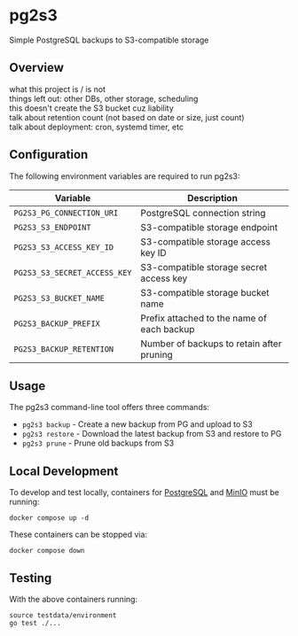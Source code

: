 # pg2s3
Simple PostgreSQL backups to S3-compatible storage

## Overview
what this project is / is not  
things left out: other DBs, other storage, scheduling  
this doesn't create the S3 bucket cuz liability  
talk about retention count (not based on date or size, just count)  
talk about deployment: cron, systemd timer, etc  

## Configuration
The following environment variables are required to run pg2s3:

| Variable                     | Description |
| ---------------------------- | ----------- |
| `PG2S3_PG_CONNECTION_URI`    | PostgreSQL connection string |
| `PG2S3_S3_ENDPOINT`          | S3-compatible storage endpoint |
| `PG2S3_S3_ACCESS_KEY_ID`     | S3-compatible storage access key ID |
| `PG2S3_S3_SECRET_ACCESS_KEY` | S3-compatible storage secret access key |
| `PG2S3_S3_BUCKET_NAME`       | S3-compatible storage bucket name |
| `PG2S3_BACKUP_PREFIX`        | Prefix attached to the name of each backup |
| `PG2S3_BACKUP_RETENTION`     | Number of backups to retain after pruning |

## Usage
The pg2s3 command-line tool offers three commands:
* `pg2s3 backup` - Create a new backup from PG and upload to S3
* `pg2s3 restore` - Download the latest backup from S3 and restore to PG
* `pg2s3 prune` - Prune old backups from S3

## Local Development
To develop and test locally, containers for [PostgreSQL](https://www.postgresql.org/) and [MinIO](https://min.io/) must be running:
```
docker compose up -d
```

These containers can be stopped via:
```
docker compose down
```

## Testing
With the above containers running:
```
source testdata/environment
go test ./...
```
